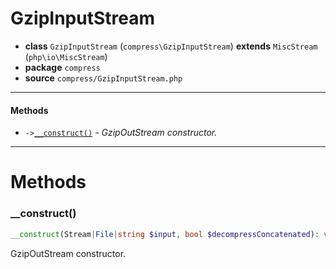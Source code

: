 # GzipInputStream

- **class** `GzipInputStream` (`compress\GzipInputStream`) **extends** `MiscStream` (`php\io\MiscStream`)
- **package** `compress`
- **source** `compress/GzipInputStream.php`

---

#### Methods

- `->`[`__construct()`](#method-__construct) - _GzipOutStream constructor._

---
# Methods

<a name="method-__construct"></a>

### __construct()
```php
__construct(Stream|File|string $input, bool $decompressConcatenated): void
```
GzipOutStream constructor.